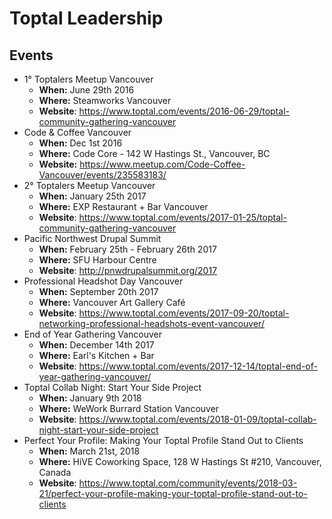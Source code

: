 # Toptal Leadership

## Events


* 1° Toptalers Meetup Vancouver
	* **When:**	June 29th 2016
	* **Where:** Steamworks Vancouver  
	* **Website**: https://www.toptal.com/events/2016-06-29/toptal-community-gathering-vancouver
* Code & Coffee Vancouver
	* **When:** Dec 1st 2016 	
	* **Where:** Code Core - 142 W Hastings St., Vancouver, BC
	* **Website:** https://www.meetup.com/Code-Coffee-Vancouver/events/235583183/
* 2° Toptalers Meetup Vancouver
	* **When:**	January 25th 2017
	* **Where:** EXP Restaurant + Bar Vancouver
	* **Website**: https://www.toptal.com/events/2017-01-25/toptal-community-gathering-vancouver
* Pacific Northwest Drupal Summit
	* **When:**	February 25th - February 26th 2017
	* **Where:** SFU Harbour Centre
	* **Website**: http://pnwdrupalsummit.org/2017
* Professional Headshot Day Vancouver
	* **When:**	September 20th 2017
	* **Where:** Vancouver Art Gallery Café
	* **Website**: https://www.toptal.com/events/2017-09-20/toptal-networking-professional-headshots-event-vancouver/
* End of Year Gathering Vancouver
	* **When:**	December 14th 2017
	* **Where:** Earl's Kitchen + Bar
	* **Website**: https://www.toptal.com/events/2017-12-14/toptal-end-of-year-gathering-vancouver/
* Toptal Collab Night: Start Your Side Project
	* **When:**	January 9th 2018
	* **Where:** WeWork Burrard Station Vancouver
	* **Website**: https://www.toptal.com/events/2018-01-09/toptal-collab-night-start-your-side-project
* Perfect Your Profile: Making Your Toptal Profile Stand Out to Clients
	* **When:**	March 21st, 2018
	* **Where:** HiVE Coworking Space, 128 W Hastings St #210, Vancouver, Canada
	* **Website**: https://www.toptal.com/community/events/2018-03-21/perfect-your-profile-making-your-toptal-profile-stand-out-to-clients




